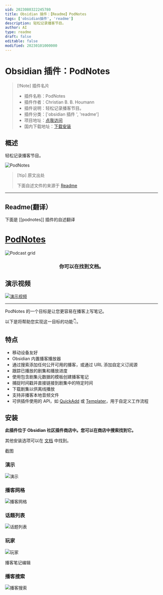 ```yaml
---
uid: 2023080322245780
title: Obsidian 插件：【Readme】PodNotes
tags: ['obsidian插件', 'readme']
description: 轻松记录播客节目。
author: AI
type: readme
draft: false
editable: false
modified: 20230101000000
---
```


# Obsidian 插件：PodNotes

> [!Note] 插件名片
> - 插件名称：PodNotes
> - 插件作者：Christian B. B. Houmann
> - 插件说明：轻松记录播客节目。
> - 插件分类：['obsidian 插件 ', 'readme']
> - 项目地址：[点我访问](https://github.com/chhoumann/podnotes)
> - 国内下载地址：[下载安装](https://pkmer.cn/products/plugin/pluginMarket/?podnotes)

## 概述

轻松记录播客节目。

![PodNotes](https://cdn.pkmer.cn/covers/podnotes_new.gif!pkmer)

> [!tip] 原文出处
>
>下面自述文件的来源于 [Readme](https://ghproxy.net/https://raw.githubusercontent.com/chhoumann/PodNotes/master/README.md)
>

---

## Readme(翻译）

下面是 [[podnotes]] 插件的自述翻译

# [PodNotes](https://chhoumann.github.io/PodNotes)

<img src="https://github.com/chhoumann/PodNotes/blob/master/docs/docs/resources/podcast_grid_big.png" alt="Podcast grid" align="center">

<h3 align="center">你可以在找到文档。</h3>

## 演示视频

[![演示视频](https://img.youtube.com/vi/SGLfuN15uJY/0.jpg)](https://www.youtube.com/watch?v=SGLfuN15uJY)

---

PodNotes 的一个目标是让您更容易在播客上写笔记。

以下是将帮助您实现这一目标的功能👇。

## 特点

- 移动设备友好
- Obsidian 内置播客播放器
- 通过搜索添加任何公开可用的播客，或通过 URL 添加自定义订阅源
- 跟踪已播放的剧集和播放进度
- 使用包含剧集元数据的模板创建播客笔记
- 捕捉时间戳并直接链接到剧集中的特定时间
- 下载剧集以供离线播放
- 支持非播客本地音频文件
- 可供插件使用的 API，如 [QuickAdd](https://github.com/chhoumann/QuickAdd) 或 [Templater](https://github.com/silentvoid13/Templater)，用于自定义工作流程

## 安装

**此插件位于 Obsidian 社区插件商店中。您可以在商店中搜索找到它。**

其他安装选项可以在 [文档](https://chhoumann.github.io/PodNotes) 中找到。

截图

### 演示

![演示](docs/docs/resources/demo.gif)

### 播客网格

![播客网格](docs/docs/resources/podcast_grid.png)

### 话题列表

![话题列表](docs/docs/resources/episode_list.png)

### 玩家

![玩家](docs/docs/resources/player.png)

播客笔记编辑

### 播客搜索

![播客搜索](docs/docs/resources/podcast_search.png)
